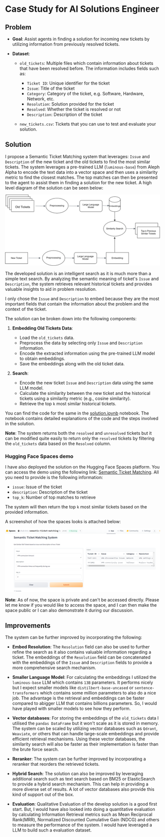 # Case Study for AI Solutions Engineer


## Problem

- **Goal**: Assist agents in finding a solution for incoming new tickets by utilizing information from previously resolved tickets.

- **Dataset**: 
    - `old_tickets`: Multiple files which contain information about tickets that have been resolved before. The information includes fields such as:
        - `Ticket ID`: Unique identifier for the ticket
        - `Issue`: Title of the ticket
        - `Category`: Category of the ticket, e.g. Software, Hardware, Network, etc.
        - `Resolution`: Solution provided for the ticket
        - `Resolved`: Whether the ticket is resolved or not
        - `Description`: Description of the ticket

    - `new_tickets.csv`: Tickets that you can use to test and evaluate your solution.

## Solution

I propose a Semantic Ticket Matching system that leverages: `Issue` and `Description` of the new ticket and the old tickets to find the most similar tickets. The system leverages a pre-trained LLM (`luminous-base`) from Aleph Alpha to encode the text data into a vector space and then uses a similarity metric to find the closest matches. The top matches can then be presented to the agent to assist them in finding a solution for the new ticket. A high level diagram of the solution can be seen below:

![Diagram](images/diagram.svg)


The developed solution is an intelligent search as it is much more than a simple text search. By analyzing the semantic meaning of ticket's `Issue` and `Description`, the system retrieves relevant historical tickets and provides valuable insights to aid in problem resolution.

I only chose the `Issue` and `Description` to embed because they are the most important fields that contain the information about the problem and the context of the ticket. 

The solution can be broken down into the following components:

1. **Embedding Old Tickets Data**:
    - Load the `old_tickets` data.
    - Preprocess the data by selecting only `Issue` and `Description` information.
    - Encode the extracted information using the pre-trained LLM model to obtain embeddings.
    - Save the embeddings along with the old ticket data.

2. **Search**:
    - Encode the new ticket `Issue` and `Description` data using the same LLM model.
    - Calculate the similarity between the new ticket and the historical tickets using a similarity metric (e.g., cosine similarity).
    - Retrieve the top `k` most similar historical tickets.


You can find the code for the same in the [solution.ipynb](./solution.ipynb) notebook. The notebook contains detailed explanations of the code and the steps involved in the solution.

**Note**: The system returns both the `resolved` and `unresolved` tickets but it can be modified quite easily to return only the `resolved` tickets by filtering the `old_tickets` data based on the `Resolved` column.



### Hugging Face Spaces demo

I have also deployed the solution on the Hugging Face Spaces platform. You can access the demo using the following link: [Semantic Ticket Matching](https://huggingface.co/spaces/shub-kris/semantic-ticket-matching).  All you need to provide is the following information:

- `issue`: Issue of the ticket
- `description`: Description of the ticket
- `top_k`: Number of top matches to retrieve

The system will then return the top `k` most similar tickets based on the provided information.

A screenshot of how the spaces looks is attached below:

![Hugging Face Spaces](images/spaces_screenshot.png)


**Note**: As of now, the space is private and can't be accessed directly. Please let me know if you would like to access the space, and I can then make the space public or I can also demonstrate it during our discussion.

## Improvements

The system can be further improved by incorporating the following:

- **Embed Resolution**: The `Resolution` field can also be used to further refine the search as it also contains valuable information regarding a ticket. The embeddings of the `Resolution` field can be concatenated with the embeddings of the `Issue` and `Description` fields to provide a more comprehensive search mechanism.

- **Smaller Language Model**: For calculating the embeddings I utilized the `luminous-base` LLM which contains `13B` parameters. It performs nicely but I expect smaller models like `distilbert-base-uncased` or `sentence-transformers` which contains some million parameters to also do a nice job. The advantage is the retrieval and embeddings can be faster compared to abigger LLM that contains billions parameters. So, I would have played with smaller models to see how they perform.

- **Vector databases**: For storing the embeddings of the `old_tickets` data I utilised the `pandas DataFrame` but it won't scale as it is stored in memory. The system can be scaled by utilizing vector databases such as `Qdrant`, `Weaviate`, or others that can handle large-scale embeddings and provide efficient retrieval mechanisms. Using these vector databases, the similarity search will also be faster as their implementation is faster than the brute force search.

- **Reranker**: The system can be further improved by incorporating a reranker that reorders the retrieved tickets.

- **Hybrid Search**: The solution can also be improved by leveraging additional search such as text search based on BM25 or ElasticSearch to provide a hybrid search mechanism. This can help in providing a more diverse set of results. A lot of vector databases also provide this kind of support out of the box. 

- **Evaluation**: Qualitative Evaluation of the develop solution is a good first start. But, I would have also looked into doing a quantitative evaluation by calculating Information Retrieval metrics such as Mean Reciprocal Rank(MRR), Normalized Discounted Cumulative Gain (NDCG) and others to measure the performance of the system. I would have leveraged a LLM to build such a evaluation dataset.
